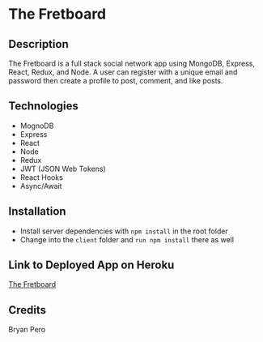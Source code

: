 # The Fretboard

## Description

The Fretboard is a full stack social network app using MongoDB, Express, React, Redux, and Node. A user can register with a unique email and password then create a profile to post, comment, and like posts.

## Technologies

- MognoDB
- Express
- React
- Node
- Redux
- JWT (JSON Web Tokens)
- React Hooks
- Async/Await

## Installation

- Install server dependencies with `npm install` in the root folder
- Change into the `client` folder and `run npm install` there as well

## Link to Deployed App on Heroku

[The Fretboard](https://cryptic-sands-95223.herokuapp.com/)

## Credits

Bryan Pero
